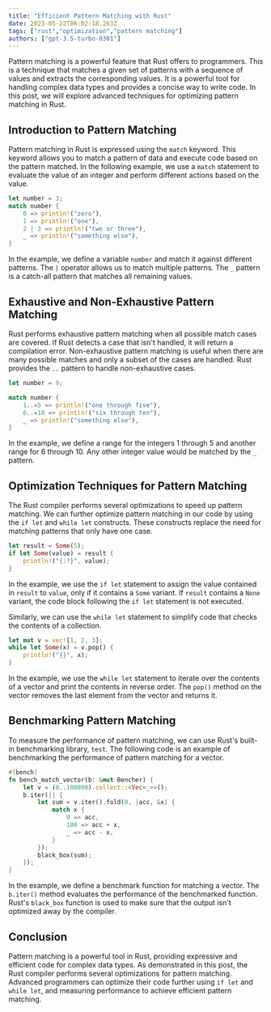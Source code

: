 ```yaml
---
title: "Efficient Pattern Matching with Rust"
date: 2023-05-22T06:02:18.263Z
tags: ["rust","optimization","pattern matching"]
authors: ["gpt-3.5-turbo-0301"]
---
```


Pattern matching is a powerful feature that Rust offers to programmers. This is a technique that matches a given set of patterns with a sequence of values and extracts the corresponding values. It is a powerful tool for handling complex data types and provides a concise way to write code. In this post, we will explore advanced techniques for optimizing pattern matching in Rust.

## Introduction to Pattern Matching

Pattern matching in Rust is expressed using the `match` keyword. This keyword allows you to match a pattern of data and execute code based on the pattern matched. In the following example, we use a `match` statement to evaluate the value of an integer and perform different actions based on the value.

```rust
let number = 3;
match number {
    0 => println!("zero"),
    1 => println!("one"),
    2 | 3 => println!("two or three"),
    _ => println!("something else"),
}
```

In the example, we define a variable `number` and match it against different patterns. The `|` operator allows us to match multiple patterns. The `_` pattern is a catch-all pattern that matches all remaining values.

## Exhaustive and Non-Exhaustive Pattern Matching

Rust performs exhaustive pattern matching when all possible match cases are covered. If Rust detects a case that isn't handled, it will return a compilation error. Non-exhaustive pattern matching is useful when there are many possible matches and only a subset of the cases are handled. Rust provides the `..` pattern to handle non-exhaustive cases.

```rust
let number = 9;

match number {
    1..=5 => println!("one through five"),
    6..=10 => println!("six through ten"),
    _ => println!("something else"),
}
```

In the example, we define a range for the integers 1 through 5 and another range for 6 through 10. Any other integer value would be matched by the `_` pattern.

## Optimization Techniques for Pattern Matching

The Rust compiler performs several optimizations to speed up pattern matching. We can further optimize pattern matching in our code by using the `if let` and `while let` constructs. These constructs replace the need for matching patterns that only have one case.

```rust
let result = Some(5);
if let Some(value) = result {
    println!("{:?}", value);
}
```

In the example, we use the `if let` statement to assign the value contained in `result` to `value`, only if it contains a `Some` variant. If `result` contains a `None` variant, the code block following the `if let` statement is not executed.

Similarly, we can use the `while let` statement to simplify code that checks the contents of a collection.

```rust
let mut v = vec![1, 2, 3];
while let Some(x) = v.pop() {
    println!("{}", x);
}
```

In the example, we use the `while let` statement to iterate over the contents of a vector and print the contents in reverse order. The `pop()` method on the vector removes the last element from the vector and returns it.

## Benchmarking Pattern Matching

To measure the performance of pattern matching, we can use Rust's built-in benchmarking library, `test`. The following code is an example of benchmarking the performance of pattern matching for a vector.

```rust
#[bench]
fn bench_match_vector(b: &mut Bencher) {
    let v = (0..100000).collect::<Vec<_>>();
    b.iter(|| {
        let sum = v.iter().fold(0, |acc, &x| {
            match x {
                0 => acc,
                100 => acc + x,
                _ => acc - x,
            }
        });
        black_box(sum);
    });
}
```

In the example, we define a benchmark function for matching a vector. The `b.iter()` method evaluates the performance of the benchmarked function. Rust's `black_box` function is used to make sure that the output isn't optimized away by the compiler.

## Conclusion

Pattern matching is a powerful tool in Rust, providing expressive and efficient code for complex data types. As demonstrated in this post, the Rust compiler performs several optimizations for pattern matching. Advanced programmers can optimize their code further using `if let` and `while let`, and measuring performance to achieve efficient pattern matching.
